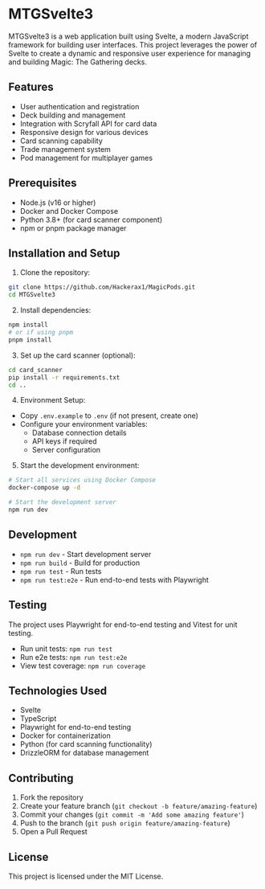 # MTGSvelte3

MTGSvelte3 is a web application built using Svelte, a modern JavaScript framework for building user interfaces. This project leverages the power of Svelte to create a dynamic and responsive user experience for managing and building Magic: The Gathering decks.

## Features

- User authentication and registration
- Deck building and management
- Integration with Scryfall API for card data
- Responsive design for various devices
- Card scanning capability
- Trade management system
- Pod management for multiplayer games

## Prerequisites

- Node.js (v16 or higher)
- Docker and Docker Compose
- Python 3.8+ (for card scanner component)
- npm or pnpm package manager

## Installation and Setup

1. Clone the repository:
```bash
git clone https://github.com/Hackerax1/MagicPods.git
cd MTGSvelte3
```

2. Install dependencies:
```bash
npm install
# or if using pnpm
pnpm install
```

3. Set up the card scanner (optional):
```bash
cd card_scanner
pip install -r requirements.txt
cd ..
```

4. Environment Setup:
- Copy `.env.example` to `.env` (if not present, create one)
- Configure your environment variables:
  - Database connection details
  - API keys if required
  - Server configuration

5. Start the development environment:
```bash
# Start all services using Docker Compose
docker-compose up -d

# Start the development server
npm run dev
```

## Development

- `npm run dev` - Start development server
- `npm run build` - Build for production
- `npm run test` - Run tests
- `npm run test:e2e` - Run end-to-end tests with Playwright

## Testing

The project uses Playwright for end-to-end testing and Vitest for unit testing.

- Run unit tests: `npm run test`
- Run e2e tests: `npm run test:e2e`
- View test coverage: `npm run coverage`

## Technologies Used

- Svelte
- TypeScript
- Playwright for end-to-end testing
- Docker for containerization
- Python (for card scanning functionality)
- DrizzleORM for database management

## Contributing

1. Fork the repository
2. Create your feature branch (`git checkout -b feature/amazing-feature`)
3. Commit your changes (`git commit -m 'Add some amazing feature'`)
4. Push to the branch (`git push origin feature/amazing-feature`)
5. Open a Pull Request

## License

This project is licensed under the MIT License.
